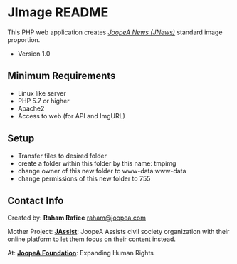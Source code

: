 # JImage README #

This PHP web application creates *[JoopeA News (JNews)](https://joopea.news)* standard image proportion.
* Version 1.0

## Minimum Requirements ##
* Linux like server
* PHP 5.7 or higher
* Apache2 
* Access to web (for API and ImgURL)

## Setup ##

* Transfer files to desired folder
* create a folder within this folder by this name: tmpimg
* change owner of this new folder to www-data:www-data
* change permissions of this new folder to 755



## Contact Info ##

Created by: **Raham Rafiee** [raham@joopea.com](mailto:raham@joopea.com)

Mother Project: **[JAssist](https://jassist.eu)**: JoopeA Assists civil society organization with their online platform to let them focus on their content instead.

At: **[JoopeA Foundation](https://joopea.info)**: Expanding Human Rights
